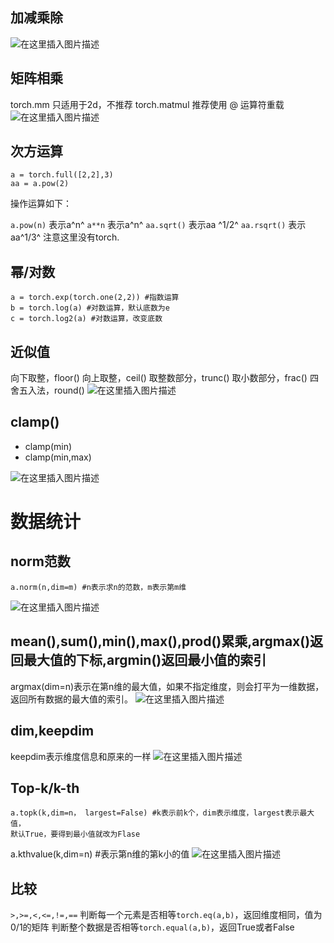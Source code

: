﻿## 加减乘除
![在这里插入图片描述](https://img-blog.csdnimg.cn/20190711195108688.png?x-oss-process=image/watermark,type_ZmFuZ3poZW5naGVpdGk,shadow_10,text_aHR0cHM6Ly9ibG9nLmNzZG4ubmV0L1RoZXJhX3Fpbmc=,size_16,color_FFFFFF,t_70)
## 矩阵相乘
torch.mm 只适用于2d，不推荐
torch.matmul 推荐使用
@ 运算符重载
![在这里插入图片描述](https://img-blog.csdnimg.cn/2019071120060893.png?x-oss-process=image/watermark,type_ZmFuZ3poZW5naGVpdGk,shadow_10,text_aHR0cHM6Ly9ibG9nLmNzZG4ubmV0L1RoZXJhX3Fpbmc=,size_16,color_FFFFFF,t_70)
## 次方运算

    a = torch.full([2,2],3)
    aa = a.pow(2)
 

   操作运算如下：

`a.pow(n)`  表示a^n^
`a**n`  表示a^n^
`aa.sqrt()`  表示aa ^1/2^
`aa.rsqrt()`  表示aa^1/3^
    注意这里没有torch.

## 幂/对数

    a = torch.exp(torch.one(2,2)) #指数运算
    b = torch.log(a) #对数运算，默认底数为e
    c = torch.log2(a) #对数运算，改变底数

## 近似值
向下取整，floor()
向上取整，ceil()
取整数部分，trunc()
取小数部分，frac()
四舍五入法，round()
![在这里插入图片描述](https://img-blog.csdnimg.cn/20190711202056683.png?x-oss-process=image/watermark,type_ZmFuZ3poZW5naGVpdGk,shadow_10,text_aHR0cHM6Ly9ibG9nLmNzZG4ubmV0L1RoZXJhX3Fpbmc=,size_16,color_FFFFFF,t_70)
## clamp()

 - clamp(min) 
 - clamp(min,max)

![在这里插入图片描述](https://img-blog.csdnimg.cn/20190711202657582.png?x-oss-process=image/watermark,type_ZmFuZ3poZW5naGVpdGk,shadow_10,text_aHR0cHM6Ly9ibG9nLmNzZG4ubmV0L1RoZXJhX3Fpbmc=,size_16,color_FFFFFF,t_70)
# 数据统计
## norm范数

    a.norm(n,dim=m) #n表示求n的范数，m表示第m维

![在这里插入图片描述](https://img-blog.csdnimg.cn/20190711203928869.png?x-oss-process=image/watermark,type_ZmFuZ3poZW5naGVpdGk,shadow_10,text_aHR0cHM6Ly9ibG9nLmNzZG4ubmV0L1RoZXJhX3Fpbmc=,size_16,color_FFFFFF,t_70)

## mean(),sum(),min(),max(),prod()累乘,argmax()返回最大值的下标,argmin()返回最小值的索引
argmax(dim=n)表示在第n维的最大值，如果不指定维度，则会打平为一维数据，返回所有数据的最大值的索引。
![在这里插入图片描述](https://img-blog.csdnimg.cn/20190711204813147.png?x-oss-process=image/watermark,type_ZmFuZ3poZW5naGVpdGk,shadow_10,text_aHR0cHM6Ly9ibG9nLmNzZG4ubmV0L1RoZXJhX3Fpbmc=,size_16,color_FFFFFF,t_70)
## dim,keepdim
keepdim表示维度信息和原来的一样
![在这里插入图片描述](https://img-blog.csdnimg.cn/20190711205535691.png?x-oss-process=image/watermark,type_ZmFuZ3poZW5naGVpdGk,shadow_10,text_aHR0cHM6Ly9ibG9nLmNzZG4ubmV0L1RoZXJhX3Fpbmc=,size_16,color_FFFFFF,t_70)
## Top-k/k-th

    a.topk(k,dim=n， largest=False) #k表示前k个，dim表示维度，largest表示最大值，
    默认True，要得到最小值就改为Flase
a.kthvalue(k,dim=n) #表示第n维的第k小的值
![在这里插入图片描述](https://img-blog.csdnimg.cn/20190711210355611.png?x-oss-process=image/watermark,type_ZmFuZ3poZW5naGVpdGk,shadow_10,text_aHR0cHM6Ly9ibG9nLmNzZG4ubmV0L1RoZXJhX3Fpbmc=,size_16,color_FFFFFF,t_70)
## 比较
`>,>=,<,<=,!=,==`
判断每一个元素是否相等`torch.eq(a,b)`，返回维度相同，值为0/1的矩阵
判断整个数据是否相等`torch.equal(a,b)`，返回True或者False

